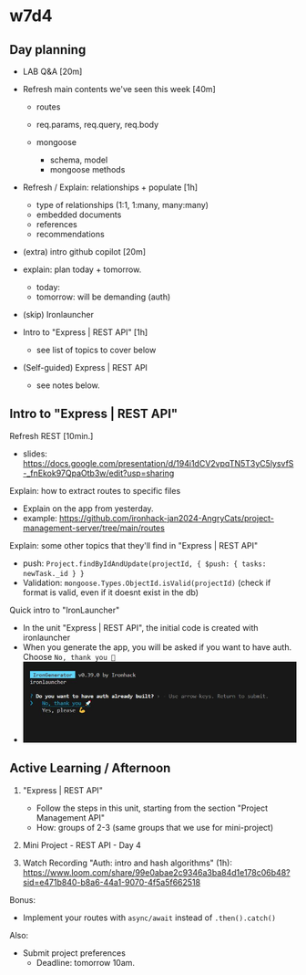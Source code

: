 

# w7d4



## Day planning

- LAB Q&A [20m]

- Refresh main contents we've seen this week [40m]
  - routes
  - req.params, req.query, req.body
  - mongoose
    - schema, model
    - mongoose methods

    <!-- alternative: provide a 30m. recording -->


- Refresh / Explain: relationships + populate [1h]
  - type of relationships (1:1, 1:many, many:many)
  - embedded documents
  - references
  - recommendations


- (extra) intro github copilot [20m]


- explain: plan today + tomorrow.
  - today:
  - tomorrow: will be demanding (auth)


- (skip) Ironlauncher
  <!-- @LT: do this w8d2 instead -->


- Intro to "Express | REST API" [1h]
  - see list of topics to cover below


- (Self-guided) Express | REST API
  - see notes below.

  

## Intro to "Express | REST API"

Refresh REST [10min.]
- slides: https://docs.google.com/presentation/d/194i1dCV2vpqTN5T3yC5lysvfS-_fnEkok97QpaOtb3w/edit?usp=sharing


Explain: how to extract routes to specific files
- Explain on the app from yesterday.
- example: https://github.com/ironhack-jan2024-AngryCats/project-management-server/tree/main/routes


Explain: some other topics that they'll find in "Express | REST API"
- push: `Project.findByIdAndUpdate(projectId, { $push: { tasks: newTask._id } }`
- Validation: `mongoose.Types.ObjectId.isValid(projectId)` (check if format is valid, even if it doesnt exist in the db)


Quick intro to "IronLauncher"
- In the unit "Express | REST API", the initial code is created with ironlauncher
- When you generate the app, you will be asked if you want to have auth. Choose `No, thank you 🚀`
- ![ironlauncher auth](../media/images/ironlauncher-auth.jpg)




## Active Learning / Afternoon

<!-- @LT: workload to do this 3 things (self-guided + mini-project + recording) is very reasonable, specially if we finish lectures by 1pm -->


1. "Express | REST API"
    - Follow the steps in this unit, starting from the section "Project Management API"
    - How: groups of 2-3 (same groups that we use for mini-project)

2. Mini Project - REST API - Day 4


3. Watch Recording "Auth: intro and hash algorithms" (1h): https://www.loom.com/share/99e0abae2c9346a3ba84d1e178c06b48?sid=e471b840-b8a6-44a1-9070-4f5a5f662518


Bonus: 
- Implement your routes with `async/await` instead of `.then().catch()`


Also:
- Submit project preferences
  - Deadline: tomorrow 10am.



